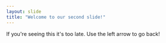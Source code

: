 ```yaml
---
layout: slide
title: "Welcome to our second slide!"
---
```

If you're seeing this it's too late.
Use the left arrow to go back!
